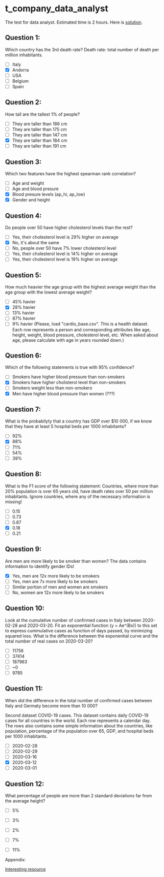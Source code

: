 # t_company_data_analyst
The test for data analyst. Estimated time is 2 hours.
Here is [solution](https://github.com/voleka-ocrv/turing_data_analyst/blob/main/turing_test.ipynb).

## Question 1: 
Which country has the 3rd death rate? Death rate: total number of death per million inhabitants.
- [ ] Italy
- [x] Andorra
- [ ] USA
- [ ] Belgium
- [ ] Spain

## Question 2: 
How tall are the tallest 1% of people?
- [ ] They are taller than 186 cm
- [ ] They are taller than 175 cm
- [ ] They are taller than 147 cm
- [x] They are taller than 184 cm
- [ ] They are taller than 191 cm

## Question 3: 
Which two features have the highest spearman rank correlation?
- [ ] Age and weight
- [ ] Age and blood presure
- [x] Blood presure levels (ap_hi, ap_low)
- [x] Gender and height

## Question 4: 
Do people over 50 have higher cholesterol levels than the rest?
- [ ] Yes, their cholesterol level is 29% higher on average
- [x] No, it's about the same
- [ ] No, people over 50 have 7% lower cholesterol level
- [ ] Yes, their cholesterol level is 14% higher on average
- [ ] Yes, their cholesterol level is 19% higher on average

## Question 5: 
How much heavier the age group with the highest average weight than the age group with the lowest average weight?
- [ ] 45% havier
- [x] 28% havier
- [ ] 13% havier
- [ ] 87% havier
- [ ] 9% havier
(Please, load "cardio_base.csv". This is a health dataset. Each row represents a person and corresponding attributes like age, height, weight, blood pressure, cholesterol level, etc. When asked about age, please calculate with age in years rounded down.)

## Question 6: 
Which of the following statements is true with 95% confidence?
- [ ] Smokers have higher blood pressure than non-smokers
- [x] Smokers have higher cholisterol level than non-smokers
- [ ] Smokers weight less than non-smokers
- [x] Men have higher blood pressure than women (???)

## Question 7: 
What is the probabilyty that a country has GDP over $10 000, if we know that they have at least 5 hospital beds per 1000 inhabitants?
- [ ] 92%
- [x] 88%
- [ ] 71%
- [ ] 54%
- [ ] 39%

## Question 8: 
What is the F1 score of the following statement: 
Countries, where more than 20% population is over 65 years old, have death rates over 50 per million inhabitants. Ignore countries, where any of the necessary information is missing!
- [ ] 0.15
- [ ] 0.73
- [ ] 0.87
- [x] 0.18
- [ ] 0.21

## Question 9: 
Are men are more likely to be smoker than women? The data contains information to identify gender IDs!
- [x] Yes, men are 12x more likely to be smokers
- [ ] Yes, men are 7x more likely to be smokers
- [ ] Similar portion of men and women are smokers
- [ ] No, women are 12x more likely to be smokers

## Question 10: 
Look at the cumulative number of confirmed cases in Italy between 2020-02-28 and 2020-03-20. Fit an exponential function (y = Ae^(Bx)) to this set to express cummulative cases as function of days passed, by minimizing squared loss. What is the difference between the exponential curve and the total number of real cases on 2020-03-20?
- [ ] 11756
- [ ] 37414
- [ ] 187963
- [ ] ~0
- [ ] 9785

## Question 11: 
When did the difference in the total number of confirmed cases between Italy and Germaty become more than 10 000?

Second dataset COVID-19 cases. This dataset contains daily COVID-19 cases for all countries in the world. Each row represents a calendar day. The rows also contains some simple information about the countries, like population, percentage of the population over 65, GDP, and hospital beds per 1000 inhabitants. 
- [ ] 2020-02-28
- [ ] 2020-02-29
- [ ] 2020-03-16
- [x] 2020-03-12
- [ ] 2020-03-01

## Question 12: 
What percentage of people are more than 2 standard deviations far from the average height?
- [ ] 5%
- [ ] 3%
- [ ] 2%
- [ ] 7%
- [ ] 11%


Appendix:

[Interesting resource](https://ethanweed.github.io/pythonbook/05.02-ttest.html#)
